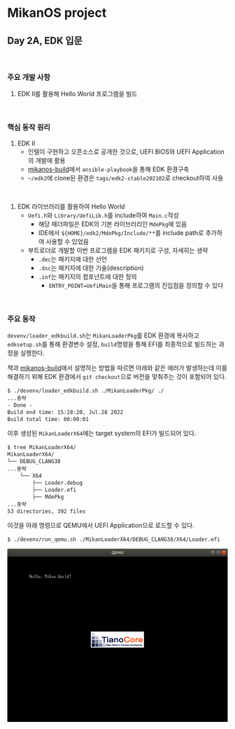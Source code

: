 # MikanOS project
## Day 2A, EDK 입문
<br>

### 주요 개발 사항
1. EDK II를 활용해 Hello World 프로그램을 빌드

<br>

### 핵심 동작 원리
1. EDK II
   - 인텔이 구현하고 오픈소스로 공개한 것으로, UEFI BIOS와 UEFI Application의 개발에 활용
   - [mikanos-build](https://github.com/uchan-nos/mikanos-build)에서 `ansible-playbook`을 통해 EDK 환경구축
   - `~/edk2`에 clone된 환경은 `tags/edk2-stable202102`로 checkout하여 사용


<br>

1. EDK 라이브러리를 활용하여 Hello World
   - `Uefi.h`와 `Library/UefiLib.h`를 include하여 `Main.c`작성
     - 해당 헤더파일은 EDK의 기본 라이브러리인 `MdePkg`에 있음
     - IDE에서 `${HOME}/edk2/MdePkg/Include/**`를 include path로 추가하여 사용할 수 있었음
   - 부트로더로 개발할 이번 프로그램을 EDK 패키지로 구성, 자세히는 생략
     - `.dec`는 패키지에 대한 선언 
     - `.dsc`는 패키지에 대한 기술(description)
     - `.inf`는 패키지의 컴포넌트에 대한 정의
       - `ENTRY_POINT=UefiMain`을 통해 프로그램의 진입점을 정의할 수 있다

<br>

### 주요 동작
`devenv/loader_edkbuild.sh`는 `MikanLoaderPkg`를 EDK 환경에 복사하고 `edksetup.sh`를 통해 환경변수 설정, `build`명령을 통해 EFI를 최종적으로 빌드하는 과정을 실행한다.

책과 [mikanos-build](https://github.com/uchan-nos/mikanos-build)에서 설명하는 방법을 따르면 아래와 같은 에러가 발생하는데 이를 해결하기 위해 EDK 환경에서 `git checkout`으로 버전을 맞춰주는 것이 포함되어 있다.

```
$ ./devenv/loader_edkbuild.sh ./MikanLoaderPkg/ ./
...중략
- Done -
Build end time: 15:28:20, Jul.28 2022
Build total time: 00:00:01
```

이후 생성된 `MikanLoaderX64`에는 target system의 EFI가 빌드되어 있다.

```
$ tree MikanLoaderX64/
MikanLoaderX64/
└── DEBUG_CLANG38
...중략
    └── X64
        ├── Loader.debug
        ├── Loader.efi
        ├── MdePkg
...중략
53 directories, 392 files

```

이것을 아래 명령으로 QEMU에서 UEFI Application으로 로드할 수 있다.

```
$ ./devenv/run_qemu.sh ./MikanLoaderX64/DEBUG_CLANG38/X64/Loader.efi
```

![핵심 동작 원리-1](./img/2A-1.png)